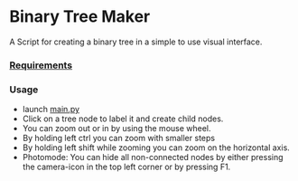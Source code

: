 # Binary Tree Maker
A Script for creating a binary tree in a simple to use visual interface.


### [Requirements](./requirements.txt)


### Usage
- launch [main.py](./main.py)
- Click on a tree node to label it and create child nodes.
- You can zoom out or in by using the mouse wheel.
- By holding left ctrl you can zoom with smaller steps
- By holding left shift while zooming you can zoom on the horizontal axis.
- Photomode: You can hide all non-connected nodes by either pressing the camera-icon in the top left corner or by pressing F1.
